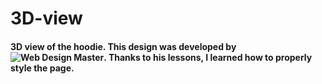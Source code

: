 # 3D-view

#### 3D view of the hoodie. This design was developed by ![Web Design Master](https://youtube.com/@wdm). Thanks to his lessons, I learned how to properly style the page.
